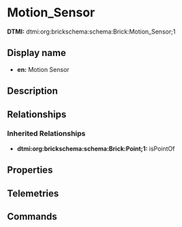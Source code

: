 # Motion_Sensor
**DTMI:** dtmi:org:brickschema:schema:Brick:Motion_Sensor;1
## Display name
- **en:** Motion Sensor
## Description
## Relationships
### Inherited Relationships
* **dtmi:org:brickschema:schema:Brick:Point;1:** isPointOf
## Properties
## Telemetries
## Commands
